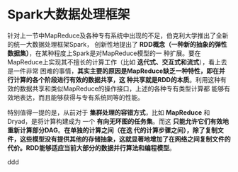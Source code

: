 Spark大数据处理框架
=================================================================================
针对上一节中MapReduce及各种专有系统中出现的不足，伯克利大学推出了全新的统一大数据处理框架Spark，
创新性地提出了 **RDD概念（一种新的抽象的弹性数据集）**，在某种程度上Spark是对MapReduce模型的一
种扩展。要在MapReduce上实现其不擅长的计算工作（比如 **迭代式、交互式和流式**），看上去是一件非常
困难的事情，**其实主要的原因是MapReduce缺乏一种特性，即在并行计算的各个阶段进行有效的数据共享，这
种共享就是RDD的本质**。利用这种有效的数据共享和类似MapReduce的操作接口，上述的各种专有类型计算都
能够有效地表达，而且能够获得与专有系统同等的性能。

特别值得一提的是，从前对于 **集群处理的容错方式**，比如 **MapReduce** 和Dryad，是将计算构建成为
一个 **有向无环图的任务集**。而这 **只能允许它们有效地重新计算部分DAG**。**在单独的计算之间（在迭
代的计算步骤之间），除了复制文件，这些模型没有提供其他的存储抽象，这就显著地增加了在网络之间复制文件的
代价。RDD能够适应当前大部分的数据并行算法和编程模型**。










































ddd
